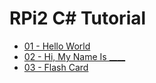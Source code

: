 # RPi2 C\# Tutorial

* [01 - Hello World](http://www.element14.com/community/community/raspberry-pi/raspberrypi_projects/blog/2015/09/29/c-tutorial-hello-raspberry-pi-2)
* [02 - Hi, My Name Is ____](http://www.element14.com/community/community/raspberry-pi/raspberrypi_projects/blog/2015/10/01/c-tutorial-hi-my-name-is)
* [03 - Flash Card](http://www.element14.com/community/community/raspberry-pi/raspberrypi_projects/blog/2015/11/24/c-tutorial-flash-card)

